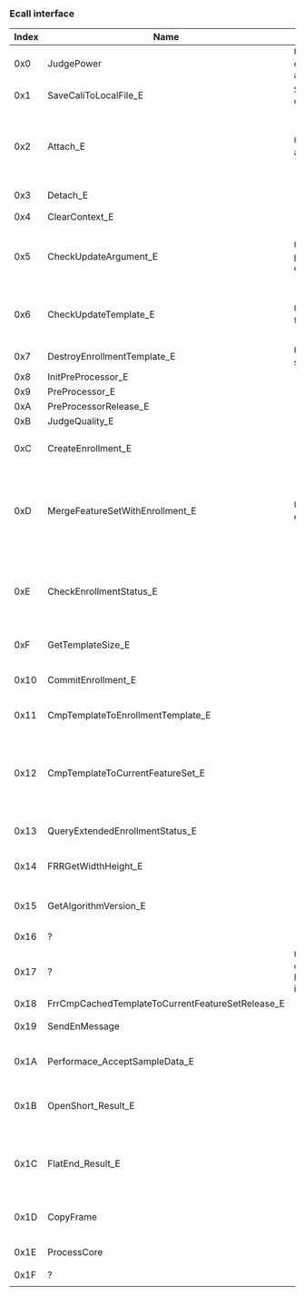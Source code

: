 ### Ecall interface

| Index | Name                                             | Description                                                          | Signature                                                                                                                    |
|-------|--------------------------------------------------|----------------------------------------------------------------------|------------------------------------------------------------------------------------------------------------------------------|
| 0x0   | JudgePower                                       | Used to decide if the enclave is already active on initialization    | int(void)                                                                                                                    |
| 0x1   | SaveCaliToLocalFile_E                            | Saves calibration data                                               |                                                                                                                              |
| 0x2   | Attach_E                                         | Used to initialize algorithm?                                        | `int(int *internal_err, unk *, char *unk_flag_out, char *unk_flag_out, char *unk_flag_out, char *unk_flag_out, unk, unk)`    |
| 0x3   | Detach_E                                         |                                                                      | `int(int *internal_err)`                                                                                                     |
| 0x4   | ClearContext_E                                   |                                                                      | `int(int *internal_err)`                                                                                                     |
| 0x5   | CheckUpdateArgument_E                            | Used to check for the presence/parameters of fingerprint data?       | `int(int *internal_err, uint8_t *match_status_out, uint64_t *buffer_size_out)`                                               |
| 0x6   | CheckUpdateTemplate_E                            | Used to get fingerprint data?                                        | `int(int *internal_err, __int64 buf_size, unk *finger_info_buf, int *update_cnt_out)`                                        |
| 0x7   | DestroyEnrollmentTemplate_E                      | Used to throw away saved fingerprint?                                | `int(int *internal_err)`                                                                                                     |
| 0x8   | InitPreProcessor_E                               |                                                                      |                                                                                                                              |
| 0x9   | PreProcessor_E                                   |                                                                      |                                                                                                                              |
| 0xA   | PreProcessorRelease_E                            |                                                                      |                                                                                                                              |
| 0xB   | JudgeQuality_E                                   |                                                                      |                                                                                                                              |
| 0xC   | CreateEnrollment_E                               |                                                                      | `int(int *internal_err, int16_t *max_enrollment_out)`                                                                        |
| 0xD   | MergeFeatureSetWithEnrollment_E                  | Used to update enrolled fingerprints                                 | `int(int *internal_err, int64_t *active_enrollment?, int16_t *used_enrollments, int *enroll_progress, unk, unk)`             |
| 0xE   | CheckEnrollmentStatus_E                          |                                                                      | `int(int *internal_err, int64_t *active_enrollment?, int16_t *used_enrollments, int *enroll_progress)`                       |
| 0xF   | GetTemplateSize_E                                |                                                                      | `int(int *internal_err, unk* template_size_out)`                                                                             |
| 0x10  | CommitEnrollment_E                               |                                                                      | `int(int *internal_err, unk *enrollment_buf, size_t buf_size)`                                                               |
| 0x11  | CmpTemplateToEnrollmentTemplate_E                |                                                                      | `int(int *internal_err, unk, unk, unk*)`                                                                                     |
| 0x12  | CmpTemplateToCurrentFeatureSet_E                 |                                                                      | `int(int *internal_err, unk *enrollment_buf, size_t enrollment_buf_size, unk*, unk *feature_set?, size_t feature_set_size?)` |
| 0x13  | QueryExtendedEnrollmentStatus_E                  |                                                                      | `int(int *internal_err, unk*, unk*, unk*)`                                                                                   |
| 0x14  | FRRGetWidthHeight_E                              |                                                                      | `int(int *internal_err, uint8_t *width, uint8_t *height)`                                                                    |
| 0x15  | GetAlgorithmVersion_E                            |                                                                      | `int(int *internal_err, char buf[0x40], size_t buf_size)`                                                                    |
| 0x16  | ?                                                |                                                                      | `int(unk, unk, unk, unk, unk, unk)`                                                                                          |
| 0x17  | ?                                                | Used directly after creating enclave. Driver checks output int != 0. | `int(int *internal_err)`                                                                                                     |
| 0x18  | FrrCmpCachedTemplateToCurrentFeatureSetRelease_E |                                                                      | int(void)                                                                                                                    |
| 0x19  | SendEnMessage                                    |                                                                      | `int(int *internal_err, char *str, int len)`                                                                                 |
| 0x1A  | Performace_AcceptSampleData_E                    |                                                                      | `int(int *internal_err, uint8_t, unk*, unk*, unk*, unk, unk)`                                                                |
| 0x1B  | OpenShort_Result_E                               |                                                                      | `int(int *internal_err, unk*, int16_t, int, int16_t, unk, unk, uint32_t)`                                                    |
| 0x1C  | FlatEnd_Result_E                                 |                                                                      | `int(int *internal_err, unk, unk, int16_t, int16_t, unk, int16_t, int16_t, unk*, unk*, unk*, unk*)`                          |
| 0x1D  | CopyFrame                                        |                                                                      | `int(int *internal_err, unk, unk, unk, unk, uint16_t)`                                                                       |
| 0x1E  | ProcessCore                                      |                                                                      | `int(int unk*, int16_t *quality, int16_t *coverage)`                                                                         |
| 0x1F  | ?                                                |                                                                      | `int(unk, unk)`                                                                                                              |
|       |                                                  |                                                                      |                                                                                                                              |
